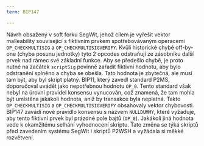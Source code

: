 ```yaml
---
term: BIP147

---
```

Návrh obsažený v soft forku SegWit, jehož cílem je vyřešit vektor malleability související s fiktivním prvkem spotřebovávaným operacemi `OP_CHECKMULTISIG` a `OP_CHECKMULTISIGVERIFY`. Kvůli historické chybě off-by-one (chyba posunu jednotky) tyto 2 opcodes odstraňují ze zásobníku další prvek nad rámec své základní funkce. Aby se předešlo chybě, je proto nutné na začátek `scriptSig` povinně zařadit fiktivní hodnotu, aby bylo odstranění splněno a chyba se obešla. Tato hodnota je zbytečná, ale musí tam být, aby byl skript platný. BIP11, který zavedl standard P2MS, doporučoval uvádět jako nepotřebnou hodnotu `OP_0`. Tento standard však nebyl na úrovni pravidel konsensu vynucován, což znamená, že tam mohla být umístěna jakákoli hodnota, aniž by transakce byla neplatná. Takto `OP_CHECKMULTISIG` a `OP_CHECKMULTISIGVERIFY` obsahovaly vektor chybovosti. BIP147 zavádí nové pravidlo konsensu s názvem `NULLDUMMY`, které vyžaduje, aby tento fiktivní prvek byl prázdné pole bajtů (`OP_0`). Jakákoli jiná hodnota vede k okamžitému selhání vyhodnocení skriptu. Tato změna se týká skriptů před zavedením systému SegWit i skriptů P2WSH a vyžádala si měkké rozvětvení.